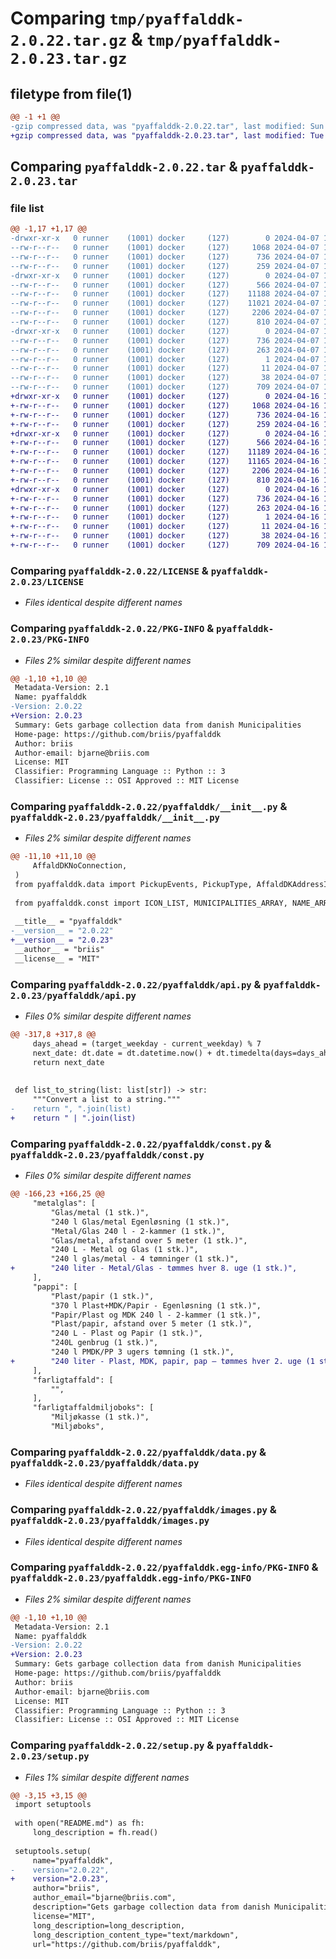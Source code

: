 # Comparing `tmp/pyaffalddk-2.0.22.tar.gz` & `tmp/pyaffalddk-2.0.23.tar.gz`

## filetype from file(1)

```diff
@@ -1 +1 @@
-gzip compressed data, was "pyaffalddk-2.0.22.tar", last modified: Sun Apr  7 11:55:53 2024, max compression
+gzip compressed data, was "pyaffalddk-2.0.23.tar", last modified: Tue Apr 16 12:03:02 2024, max compression
```

## Comparing `pyaffalddk-2.0.22.tar` & `pyaffalddk-2.0.23.tar`

### file list

```diff
@@ -1,17 +1,17 @@
-drwxr-xr-x   0 runner    (1001) docker     (127)        0 2024-04-07 11:55:53.192197 pyaffalddk-2.0.22/
--rw-r--r--   0 runner    (1001) docker     (127)     1068 2024-04-07 11:55:42.000000 pyaffalddk-2.0.22/LICENSE
--rw-r--r--   0 runner    (1001) docker     (127)      736 2024-04-07 11:55:53.192197 pyaffalddk-2.0.22/PKG-INFO
--rw-r--r--   0 runner    (1001) docker     (127)      259 2024-04-07 11:55:42.000000 pyaffalddk-2.0.22/README.md
-drwxr-xr-x   0 runner    (1001) docker     (127)        0 2024-04-07 11:55:53.192197 pyaffalddk-2.0.22/pyaffalddk/
--rw-r--r--   0 runner    (1001) docker     (127)      566 2024-04-07 11:55:42.000000 pyaffalddk-2.0.22/pyaffalddk/__init__.py
--rw-r--r--   0 runner    (1001) docker     (127)    11188 2024-04-07 11:55:42.000000 pyaffalddk-2.0.22/pyaffalddk/api.py
--rw-r--r--   0 runner    (1001) docker     (127)    11021 2024-04-07 11:55:42.000000 pyaffalddk-2.0.22/pyaffalddk/const.py
--rw-r--r--   0 runner    (1001) docker     (127)     2206 2024-04-07 11:55:42.000000 pyaffalddk-2.0.22/pyaffalddk/data.py
--rw-r--r--   0 runner    (1001) docker     (127)      810 2024-04-07 11:55:42.000000 pyaffalddk-2.0.22/pyaffalddk/images.py
-drwxr-xr-x   0 runner    (1001) docker     (127)        0 2024-04-07 11:55:53.192197 pyaffalddk-2.0.22/pyaffalddk.egg-info/
--rw-r--r--   0 runner    (1001) docker     (127)      736 2024-04-07 11:55:53.000000 pyaffalddk-2.0.22/pyaffalddk.egg-info/PKG-INFO
--rw-r--r--   0 runner    (1001) docker     (127)      263 2024-04-07 11:55:53.000000 pyaffalddk-2.0.22/pyaffalddk.egg-info/SOURCES.txt
--rw-r--r--   0 runner    (1001) docker     (127)        1 2024-04-07 11:55:53.000000 pyaffalddk-2.0.22/pyaffalddk.egg-info/dependency_links.txt
--rw-r--r--   0 runner    (1001) docker     (127)       11 2024-04-07 11:55:53.000000 pyaffalddk-2.0.22/pyaffalddk.egg-info/top_level.txt
--rw-r--r--   0 runner    (1001) docker     (127)       38 2024-04-07 11:55:53.192197 pyaffalddk-2.0.22/setup.cfg
--rw-r--r--   0 runner    (1001) docker     (127)      709 2024-04-07 11:55:42.000000 pyaffalddk-2.0.22/setup.py
+drwxr-xr-x   0 runner    (1001) docker     (127)        0 2024-04-16 12:03:02.659210 pyaffalddk-2.0.23/
+-rw-r--r--   0 runner    (1001) docker     (127)     1068 2024-04-16 12:02:57.000000 pyaffalddk-2.0.23/LICENSE
+-rw-r--r--   0 runner    (1001) docker     (127)      736 2024-04-16 12:03:02.655210 pyaffalddk-2.0.23/PKG-INFO
+-rw-r--r--   0 runner    (1001) docker     (127)      259 2024-04-16 12:02:57.000000 pyaffalddk-2.0.23/README.md
+drwxr-xr-x   0 runner    (1001) docker     (127)        0 2024-04-16 12:03:02.655210 pyaffalddk-2.0.23/pyaffalddk/
+-rw-r--r--   0 runner    (1001) docker     (127)      566 2024-04-16 12:02:57.000000 pyaffalddk-2.0.23/pyaffalddk/__init__.py
+-rw-r--r--   0 runner    (1001) docker     (127)    11189 2024-04-16 12:02:57.000000 pyaffalddk-2.0.23/pyaffalddk/api.py
+-rw-r--r--   0 runner    (1001) docker     (127)    11165 2024-04-16 12:02:57.000000 pyaffalddk-2.0.23/pyaffalddk/const.py
+-rw-r--r--   0 runner    (1001) docker     (127)     2206 2024-04-16 12:02:57.000000 pyaffalddk-2.0.23/pyaffalddk/data.py
+-rw-r--r--   0 runner    (1001) docker     (127)      810 2024-04-16 12:02:57.000000 pyaffalddk-2.0.23/pyaffalddk/images.py
+drwxr-xr-x   0 runner    (1001) docker     (127)        0 2024-04-16 12:03:02.655210 pyaffalddk-2.0.23/pyaffalddk.egg-info/
+-rw-r--r--   0 runner    (1001) docker     (127)      736 2024-04-16 12:03:02.000000 pyaffalddk-2.0.23/pyaffalddk.egg-info/PKG-INFO
+-rw-r--r--   0 runner    (1001) docker     (127)      263 2024-04-16 12:03:02.000000 pyaffalddk-2.0.23/pyaffalddk.egg-info/SOURCES.txt
+-rw-r--r--   0 runner    (1001) docker     (127)        1 2024-04-16 12:03:02.000000 pyaffalddk-2.0.23/pyaffalddk.egg-info/dependency_links.txt
+-rw-r--r--   0 runner    (1001) docker     (127)       11 2024-04-16 12:03:02.000000 pyaffalddk-2.0.23/pyaffalddk.egg-info/top_level.txt
+-rw-r--r--   0 runner    (1001) docker     (127)       38 2024-04-16 12:03:02.659210 pyaffalddk-2.0.23/setup.cfg
+-rw-r--r--   0 runner    (1001) docker     (127)      709 2024-04-16 12:02:57.000000 pyaffalddk-2.0.23/setup.py
```

### Comparing `pyaffalddk-2.0.22/LICENSE` & `pyaffalddk-2.0.23/LICENSE`

 * *Files identical despite different names*

### Comparing `pyaffalddk-2.0.22/PKG-INFO` & `pyaffalddk-2.0.23/PKG-INFO`

 * *Files 2% similar despite different names*

```diff
@@ -1,10 +1,10 @@
 Metadata-Version: 2.1
 Name: pyaffalddk
-Version: 2.0.22
+Version: 2.0.23
 Summary: Gets garbage collection data from danish Municipalities
 Home-page: https://github.com/briis/pyaffalddk
 Author: briis
 Author-email: bjarne@briis.com
 License: MIT
 Classifier: Programming Language :: Python :: 3
 Classifier: License :: OSI Approved :: MIT License
```

### Comparing `pyaffalddk-2.0.22/pyaffalddk/__init__.py` & `pyaffalddk-2.0.23/pyaffalddk/__init__.py`

 * *Files 2% similar despite different names*

```diff
@@ -11,10 +11,10 @@
     AffaldDKNoConnection,
 )
 from pyaffalddk.data import PickupEvents, PickupType, AffaldDKAddressInfo
 
 from pyaffalddk.const import ICON_LIST, MUNICIPALITIES_ARRAY, NAME_ARRAY, NAME_LIST, WEEKDAYS, WEEKDAYS_SHORT
 
 __title__ = "pyaffalddk"
-__version__ = "2.0.22"
+__version__ = "2.0.23"
 __author__ = "briis"
 __license__ = "MIT"
```

### Comparing `pyaffalddk-2.0.22/pyaffalddk/api.py` & `pyaffalddk-2.0.23/pyaffalddk/api.py`

 * *Files 0% similar despite different names*

```diff
@@ -317,8 +317,8 @@
     days_ahead = (target_weekday - current_weekday) % 7
     next_date: dt.date = dt.datetime.now() + dt.timedelta(days=days_ahead)
     return next_date
 
 
 def list_to_string(list: list[str]) -> str:
     """Convert a list to a string."""
-    return ", ".join(list)
+    return " | ".join(list)
```

### Comparing `pyaffalddk-2.0.22/pyaffalddk/const.py` & `pyaffalddk-2.0.23/pyaffalddk/const.py`

 * *Files 0% similar despite different names*

```diff
@@ -166,23 +166,25 @@
     "metalglas": [
         "Glas/metal (1 stk.)",
         "240 l Glas/metal Egenløsning (1 stk.)",
         "Metal/Glas 240 l - 2-kammer (1 stk.)",
         "Glas/metal, afstand over 5 meter (1 stk.)",
         "240 L - Metal og Glas (1 stk.)",
         "240 l glas/metal - 4 tømninger (1 stk.)",
+        "240 liter - Metal/Glas - tømmes hver 8. uge (1 stk.)",
     ],
     "pappi": [
         "Plast/papir (1 stk.)",
         "370 l Plast+MDK/Papir - Egenløsning (1 stk.)",
         "Papir/Plast og MDK 240 l - 2-kammer (1 stk.)",
         "Plast/papir, afstand over 5 meter (1 stk.)",
         "240 L - Plast og Papir (1 stk.)",
         "240L genbrug (1 stk.)",
         "240 l PMDK/PP 3 ugers tømning (1 stk.)",
+        "240 liter - Plast, MDK, papir, pap – tømmes hver 2. uge (1 stk.)",
     ],
     "farligtaffald": [
         "",
     ],
     "farligtaffaldmiljoboks": [
         "Miljøkasse (1 stk.)",
         "Miljøboks",
```

### Comparing `pyaffalddk-2.0.22/pyaffalddk/data.py` & `pyaffalddk-2.0.23/pyaffalddk/data.py`

 * *Files identical despite different names*

### Comparing `pyaffalddk-2.0.22/pyaffalddk/images.py` & `pyaffalddk-2.0.23/pyaffalddk/images.py`

 * *Files identical despite different names*

### Comparing `pyaffalddk-2.0.22/pyaffalddk.egg-info/PKG-INFO` & `pyaffalddk-2.0.23/pyaffalddk.egg-info/PKG-INFO`

 * *Files 2% similar despite different names*

```diff
@@ -1,10 +1,10 @@
 Metadata-Version: 2.1
 Name: pyaffalddk
-Version: 2.0.22
+Version: 2.0.23
 Summary: Gets garbage collection data from danish Municipalities
 Home-page: https://github.com/briis/pyaffalddk
 Author: briis
 Author-email: bjarne@briis.com
 License: MIT
 Classifier: Programming Language :: Python :: 3
 Classifier: License :: OSI Approved :: MIT License
```

### Comparing `pyaffalddk-2.0.22/setup.py` & `pyaffalddk-2.0.23/setup.py`

 * *Files 1% similar despite different names*

```diff
@@ -3,15 +3,15 @@
 import setuptools
 
 with open("README.md") as fh:
     long_description = fh.read()
 
 setuptools.setup(
     name="pyaffalddk",
-    version="2.0.22",
+    version="2.0.23",
     author="briis",
     author_email="bjarne@briis.com",
     description="Gets garbage collection data from danish Municipalities",
     license="MIT",
     long_description=long_description,
     long_description_content_type="text/markdown",
     url="https://github.com/briis/pyaffalddk",
```

